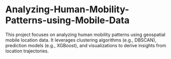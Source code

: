 # Analyzing-Human-Mobility-Patterns-using-Mobile-Data
This project focuses on analyzing human mobility patterns using geospatial mobile location data. It leverages clustering algorithms (e.g., DBSCAN), prediction models (e.g., XGBoost), and visualizations to derive insights from location trajectories.
